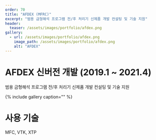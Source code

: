 ```yaml
---
order: 70
title: "AFDEX (MFRC)"
excerpt: "범용 금형해석 프로그램 전/후 처리기 신제품 개발 컨설팅 및 기술 지원"
header:
  teaser: /assets/images/portfolio/afdex.png
gallery:
  - url: /assets/images/portfolio/afdex.png
    image_path: /assets/images/portfolio/afdex.png
    alt: "AFDEX"
---
```


# AFDEX 신버전 개발 (2019.1 ~ 2021.4)
범용 금형해석 프로그램 전/후 처리기 신제품 개발 컨설팅 및 기술 지원

{% include gallery caption="" %}

# 사용 기술
MFC, VTK, XTP